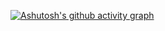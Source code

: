 [![Ashutosh's github activity graph](https://activity-graph.herokuapp.com/graph?username=Arisha75144Ashutosh00710&theme=dracula)](https://github.com/ashutosh00710/github-readme-activity-graph)
